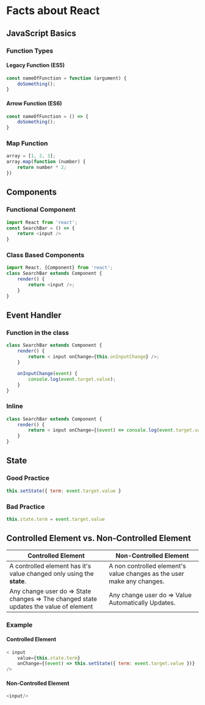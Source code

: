 # Facts about React

## JavaScript Basics

### Function Types

#### Legacy Function (ES5)

```javascript
const nameOfFunction = function (argument) {
    doSomething();
}
```

#### Arrow Function (ES6)

```javascript
const nameOfFunction = () => {
    doSomething();
}
```

### Map Function

```javascript
array = [1, 2, 3];
array.map(function (number) {
    return number * 2;
})
```



## Components

###  Functional Component

```javascript
import React from 'react';
const SearchBar = () => {
    return <input />
}
```

### Class Based Components

```javascript
import React, {Component} from 'react';
class SearchBar extends Component {
    render() {
        return <input />;
    }
}
```

## Event Handler

### Function in the class

```javascript
class SearchBar extends Component {
    render() {
        return < input onChange={this.onInputChange} />;
    }

    onInputChange(event) {
        console.log(event.target.value);
    }
}
```

### Inline

```javascript
class SearchBar extends Component {
    render() {
        return < input onChange={(event) => console.log(event.target.value)} />;
    }
}
```

## State

### Good Practice

```javascript
this.setState({ term: event.target.value }
```

### Bad Practice

```javascript 
this.state.term = event.target.value
```

## Controlled Element vs. Non-Controlled Element

| Controlled Element                                           | Non-Controlled Element                                       |
| ------------------------------------------------------------ | ------------------------------------------------------------ |
| A controlled element has it's value changed only using the __state__. | A non controlled element's value changes as the user make any changes. |
| Any change user do => State changes => The changed state updates the value of element | Any change user do => Value Automatically Updates.           |

### Example

#### Controlled Element

  ```javascript
  < input 
      value={this.state.term}
      onChange={(event) => this.setState({ term: event.target.value })} 
  />
  ```

  #### Non-Controlled Element

```javascript
<input/>
```

